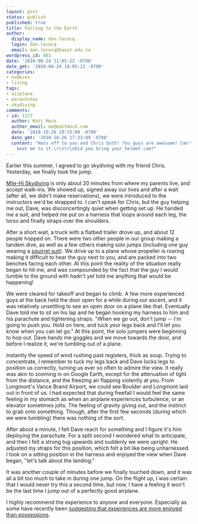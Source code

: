 ```yaml
---
layout: post
status: publish
published: true
title: Falling to the Earth
author:
  display_name: dan.lecocq
  login: dan.lecocq
  email: dan.lecocq@kaust.edu.sa
wordpress_id: 901
date: '2010-08-24 11:05:22 -0700'
date_gmt: '2010-08-24 18:05:22 -0700'
categories:
- hobbies
- living
tags:
- airplane
- parachutes
- skydiving
comments:
- id: 1177
  author: Matt Mock
  author_email: me@mattmock.com
  date: '2010-10-26 10:33:09 -0700'
  date_gmt: '2010-10-26 17:33:09 -0700'
  content: "Hats off to you and Chris both! You guys are awesome! Can't believe you
    beat me to it.\r\n\r\nDid you bring your helmet cam?"
---
```

Earlier this summer, I agreed to go skydiving with my friend Chris.  Yesterday, we finally took the jump.

[Mile-Hi Skydiving](http://www.mile-hi-skydiving.com/) is only about 20 minutes from where my parents live, and accept walk-ins.  We showed up, signed away our lives and after a wait (after all, we didn't make reservations), we were introduced to the instructors we'd be strapped to.  I can't speak for Chris, but the guy helping me out, Dave, was disconcertingly quiet when getting set up.  He handed me a suit, and helped me put on a harness that loops around each leg, the torso and finally straps over the shoulders.

After a short wait, a truck with a flatbed trailer drove up, and about 12 people hopped on.  There were two other people in our group making a tandem dive, as well as a few others making solo jumps (including one guy wearing a [squirrel suit](http://en.wikipedia.org/wiki/Wingsuit_flying)).  We drive up to a plane whose propeller is roaring making it difficult to hear the guy next to you, and are packed into two benches facing each other.  At this point the reality of the situation really began to hit me, and was compounded by the fact that the guy I would tumble to the ground with hadn't yet told me anything that would be happening!

We were cleared for takeoff and began to climb.  A few more experienced guys at the back held the door open for a while during our ascent, and it was relatively unsettling to see an open door on a plane like that.  Eventually Dave told me to sit on his lap and he began hooking my harness to him and his parachute and tightening straps.  "When we go out, don't jump -- I'm going to push you.  Hold on here, and tuck your legs back and I'll let you know when you can let go."  At this point, the solo jumpers were beginning to hop out.  Dave hands me goggles and we move towards the door, and before I realize it, we're tumbling out of a plane.

Instantly the speed of wind rushing past registers, thick as soup.  Trying to concentrate, I remember to tuck my legs back and Dave locks legs to position us correctly, turning us ever so often to admire the view.  It really was akin to zooming in on Google Earth, except for the attenuation of light from the distance, and the freezing air flapping violently at you.  From Longmont's Vance Brand Airport, we could see Boulder and Longmont laid out in front of us.  I had expected that during freefall I would feel the same feeling in my stomach as when an airplane experiences turbulence, or an elevator sometimes jolts.  The feeling of gravity giving out, and the instinct to grab onto something.  Though, after the first few seconds (during which we were tumbling) there was nothing of the sort.

After about a minute, I felt Dave reach for something and I figure it's him deploying the parachute.  For a split second I wondered what to anticipate, and then I felt a strong tug upwards and suddenly we were upright.  He adjusted my straps for this position, which felt a bit like being unharnessed.  I took on a sitting position in the harness and enjoyed the view when Dave began, "let's talk about the landing."

It was another couple of minutes before we finally touched down, and it was all a bit too much to take in during one jump.  On the flight up, I was certain that I would never try this a second time, but now, I have a feeling it won't be the last time I jump out of a perfectly good airplane.

I highly recommend the experience to anyone and everyone.  Especially as some have recently been [suggesting that experiences are more enjoyed than possessions](http://lifehacker.com/5608980/spend-on-experiences-instead-of-possessions-for-longer-happiness).
